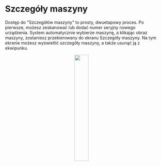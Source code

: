 # Szczegóły maszyny 

Dostęp do "Szczegółów maszyny" to prosty, dwuetapowy proces. Po pierwsze, możesz zeskanować lub dodać numer seryjny nowego urządzenia. System automatycznie wybierze maszynę, a klikając obraz maszyny, zostaniesz przekierowany do ekranu Szczegóły maszyny. Na tym ekranie możesz wyświetlić szczegóły maszyny, a także usunąć ją z ekwipunku.

<p align="center"><img src="https://i.imgur.com/KimphwK.gif" width="30%"></p>